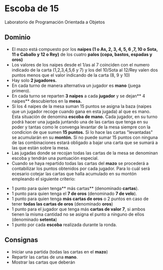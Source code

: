 # Escoba de 15
Laboratorio de Programación Orientada a Objetos

## Dominio
+ El mazo está compuesto por los **naipes (1 o As, 2, 3, 4, 5, 6 ,7, 10 o Sota, 11 o Caballo y 12 o Rey)** de los cuatro **palos (copa, bastos, espadas y oros)**
+ Los valores de los naipes desde el 1/as al 7 coinciden con el numero indicado de la carta (1,2,3,4,5,6 y 7) y los del 10/Sota
al 12/Rey valen dos puntos menos que el valor indicando de la carta (8, 9 y 10)
+ Hay solo **2 jugadores.**
+ En cada turno de manera alternativa un jugador es **mano** (juega primero).
+ En cada turno se reparten **3 naipes** a cada **jugador** y se dejan** 4 naipes** descubiertos en la **mesa.**
+ Si los 4 naipes de la mesa suman 15 puntos se asigna la baza (naipes que un jugador recoge cuando gana en esta jugada) al que es mano. Esta situación de denomina **escoba de mano.**
Cada jugador, en su turno podrá hacer una jugada juntando una de las cartas que tenga en su poder y tantas como le convenga levantar de la mesa siempre con la condicion de que sumen **15 puntos.** Si lo hace las cartas "levantadas" se acumularán en su **montón.** Si no puede sumar 15 puntos con ninguna de las combinaciones estará obligado a bajar una carta que se sumará a las que están sobre la mesa.
+ Las jugadas donde se recojan todas las cartas de la mesa se denominan escoba y tendrán una puntuación especial.
+ Cuando se haya repartido todas las cartas del **mazo** se procederá a contabilizar los puntos obtenidos por cada jugador. Para lo cuál será ecesario cotejar las cartas que halla acumulado en su montón empleando el siguiente criterio:
* 1 punto para quien tenga** más cartas** (denominado **cartas**).
* 1 punto para quien tenga el **7 de oros** (denominado **7 de velo**).
* 1 punto para quien tenga **más cartas de oros** o 2 puntos en caso de tener **todas las cartas de oros** (denominado **oros**)
* 1 punto para el jugador que tenga más **cartas de valor 7**, si ambos tienen la misma cantidad no se asigna el punto a ninguno de ellos (denominado **setenta**)
* 1 punto por cada **escoba** realizada durante la ronda.

## Consignas
+ Iniciar una partida (todas las cartas en el **mazo**)
+ Repartir las cartas de una **mano**.
+ Mostrar las cartas que deberán
